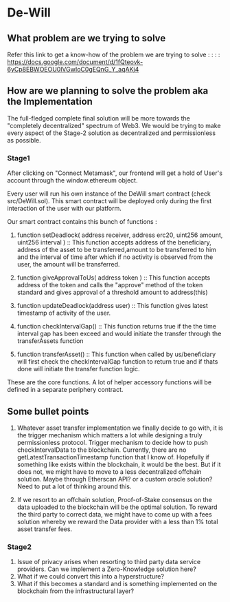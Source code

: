 # De-Will

## What problem are we trying to solve

Refer this link to get a know-how of the problem we are trying to solve : : : : https://docs.google.com/document/d/1fQteovk-6yCp8EBWOEOU0lVGwIoC0gEQnG_Y_aqAKj4

## How are we planning to solve the problem aka the Implementation

The full-fledged complete final solution will be more towards the "completely decentralized" spectrum of Web3. 
We would be trying to make every aspect of the Stage-2 solution as decentralized and permissionless as possible.

### Stage1

After clicking on "Connect Metamask", our frontend will get a hold of User's account through the window.ethereum object.

Every user will run his own instance of the DeWill smart contract (check src/DeWill.sol). 
This smart contract will be deployed only during the first interaction of the user with our platform.

Our smart contract contains this bunch of functions :

1) function setDeadlock(  address receiver, address erc20, uint256 amount, uint256 interval ) ::
   This function accepts address of the beneficiary, address of the asset to be transferred,amount to be transferred to him and the interval of time
   after which if no activity is observed from the user, the amount will be transferred.
   
2) function giveApprovalToUs( address token ) ::
   This function accepts address of the token and calls the "approve" method of the token standard and gives approval of a threshold amount to
   address(this)

3) function updateDeadlock(address user) ::
   This function gives latest timestamp of activity of the user.
  
4) function checkIntervalGap() ::
   This function returns true if the the time interval gap has been exceed and would initiate the transfer through the transferAssets function
   
5) function transferAsset() ::
   This function when called by us/beneficiary will first check the checkIntervalGap function to return true and if thats done will initiate the transfer function
   logic.
  
 
 These are the core functions. A lot of helper accessory functions will be defined in a separate periphery contract.
 
## Some bullet points

1) Whatever asset transfer implementation we finally decide to go with, it is the trigger mechanism which matters a lot while designing a truly 
   permissionless protocol. Trigger mechanism to decide how to push checkIntervalData to the blockchain. Currently, there are no getLatestTransactionTimestamp function
   that I know of. Hopefully if something like exists within the blockchain, it would be the best. But if it does not, we might have to move to a less decentralized
   offchain solution. Maybe through Etherscan API? or a custom oracle solution? Need to put a lot of thinking around this.
   
2) If we resort to an offchain solution, Proof-of-Stake consensus on the data uploaded to the blockchain will be the optimal solution. To reward the third party to
   correct data, we might have to come up with a fees solution whereby we reward the Data provider with a less than 1% total asset transfer fees.
   
   
 
 
### Stage2

1) Issue of privacy arises when resorting to third party data service providers. Can we implement a Zero-Knowledge solution here?
2) What if we could convert this into a hyperstructure?
3) What if this becomes a standard and is something implemented on the blockchain from  the infrastructural layer?

